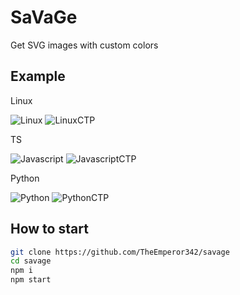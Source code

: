 # SaVaGe
Get SVG images with custom colors

## Example
Linux

![Linux](https://savage.onrender.com/img?img=linux)
![LinuxCTP](https://savage.onrender.com/img?img=linux&1=11111b&2=f9e2af&3=cdd6f4)

TS

![Javascript](https://savage.onrender.com/img?img=javascript)
![JavascriptCTP](https://savage.onrender.com/img?img=javascript&1=f9e2af&2=11111b)



Python

![Python](https://savage.onrender.com/img?img=python)
![PythonCTP](https://savage.onrender.com/img?img=python&1=74c7ec&2=89b4fa&3=fab387&4=f9e2af)



## How to start
```bash
git clone https://github.com/TheEmperor342/savage
cd savage
npm i
npm start
```